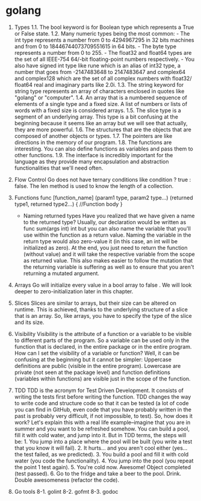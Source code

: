 # golang

1. Types
    1.1. The bool keyword is for Boolean type which represents a True or False state.
    1.2. Many numeric types being the most common:
        - The int type represents a number from 0 to 4294967295 in 32 bits machines and from 0 to 18446744073709551615 in 64 bits.
        - The byte type represents a number from 0 to 255.
        - The float32 and float64 types are the set of all IEEE-754 64/-bit floating-point numbers respectively.
        - You also have signed int type like rune which is an alias of int32 type, a number that goes from -2147483648 to 2147483647 and complex64 and complex128 which are the set of all complex numbers with float32/ float64 real and imaginary parts like 2.0i.
    1.3. The string keyword for string type represents an array of characters enclosed in quotes like "golang" or "computer".
    1.4. An array that is a numbered sequence of elements of a single type and a fixed size. A list of numbers or lists of words with a fixed size is considered arrays.
    1.5. The slice type is a segment of an underlying array. This type is a bit confusing at the beginning because it seems like an array but we will see that actually, they are more powerful.
    1.6. The structures that are the objects that are composed of another objects or types.
    1.7. The pointers are like directions in the memory of our program.
    1.8. The functions are interesting. You can also define functions as variables and pass them to other functions.
    1.9. The interface is incredibly important for the language as they provide many encapsulation and abstraction functionalities that we'll need often. 

2. Flow Control
    Go does not have ternary conditions like condition ? true : false.
    The len method is used to know the length of a collection.

3. Functions
    func [function_name] (param1 type, param2 type...) (returned type1, returned type2...) {
        //Function body
    }
    - Naming returned types
    Have you realized that we have given a name to the returned type? Usually, our declaration would be written as func sum(args int) int but you can also name the variable that you'll use within the function as a return value. Naming the variable in the return type would also zero-value it (in this case, an int will be initialized as zero). At the end, you just need to return the function (without value) and it will take the respective variable from the scope as returned value. This also makes easier to follow the mutation that the returning variable is suffering as well as to ensure that you aren't returning a mutated argument.

4. Arrays
    Go will initialize every value in a bool array to false . We will look deeper to zero-initialization later in this chapter.

5. Slices
    Slices are similar to arrays, but their size can be altered on runtime. This is achieved, thanks to the underlying structure of a slice that is an array. So, like arrays, you have to specify the type of the slice and its size.

6. Visibility
    Visibility is the attribute of a function or a variable to be visible to different parts of the program. So a variable can be used only in the function that is declared, in the entire package or in the entire program. How can I set the visibility of a variable or function? Well, it can be confusing at the beginning but it cannot be simpler:
        Uppercase definitions are public (visible in the entire program).
        Lowercase are private (not seen at the package level) and function definitions (variables within functions) are visible just in the scope of the function.

7. TDD
    TDD is the acronym for Test Driven Development. It consists of writing the tests first before writing the function. 
    TDD changes the way to write code and structure code so that it can be tested (a lot of code you can find in GitHub, even code that you have probably written in the past is probably very difficult, if not impossible, to test).
    So, how does it work? Let's explain this with a real life example–imagine that you are in summer and you want to be refreshed somehow. You can build a pool, fill it with cold water, and jump into it. But in TDD terms, the steps will be:
        1. You jump into a place where the pool will be built (you write a test that you know it will fail).
        2. It hurts… and you aren't cool either (yes… the test failed, as we predicted).
        3. You build a pool and fill it with cold water (you code the functionality).
        4. You jump into the pool (you repeat the point 1 test again).
        5. You're cold now. Awesome! Object completed (test passed).
        6. Go to the fridge and take a beer to the pool. Drink. Double awesomeness (refactor the code).

8. Go tools
    8-1. golint
    8-2. gofmt
    8-3. godoc